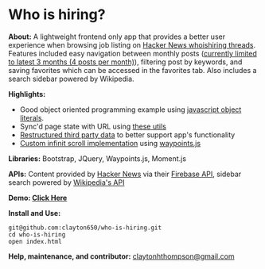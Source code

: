 <h1>Who is hiring?</h1>

**About:** A lightweight frontend only app that provides a better user experience when browsing job listing on [Hacker News whoishiring threads](https://news.ycombinator.com/submitted?id=whoishiring). Features included easy navigation between monthly posts ([currently limited to latest 3 months (4 posts per month)](https://github.com/clayton650/who-is-hiring/blob/master/asset/js/comment.js#L55)), filtering post by keywords, and saving favorites which can be accessed in the favorites tab. Also includes a search sidebar powered by Wikipedia.

**Highlights:** 
- Good object oriented programming example using [javascript object literals](https://github.com/clayton650/who-is-hiring/blob/master/asset/js/app.js).
- Sync'd page state with URL using [these utils](https://github.com/clayton650/who-is-hiring/blob/master/asset/js/util.js)
- [Restructured third party data](https://github.com/clayton650/who-is-hiring/blob/master/asset/js/comment.js#L160) to better support app's functionality 
- [Custom infinit scroll implementation](https://github.com/clayton650/who-is-hiring/blob/master/asset/js/index.js#L210) using [waypoints.js](http://imakewebthings.com/waypoints/)

**Libraries:** Bootstrap, JQuery, Waypoints.js, Moment.js

**APIs:**  Content provided by [Hacker News](https://news.ycombinator.com/submitted?id=whoishiring) via their [Firebase API](https://github.com/HackerNews/API), sidebar search powered by [Wikipedia's API](https://en.wikipedia.org/w/api.php?)

**Demo: [Click Here](https://clayton650.github.io/who-is-hiring/)** 

**Install and Use:**

```
git@github.com:clayton650/who-is-hiring.git
cd who-is-hiring
open index.html
```

**Help, maintenance, and contributor:** claytonhthompson@gmail.com
